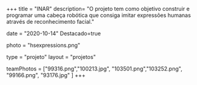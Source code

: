 +++
title = "INAR"
description= "O projeto tem como objetivo construir e programar uma cabeça robótica que consiga imitar expressões humanas através de reconhecimento facial." 

date = "2020-10-14" 
Destacado=true

photo = "hsexpressions.png" 

type = "projeto" 
layout = "projetos" 

teamPhotos = ["99316.png","100213.jpg", "103501.png","103252.png", "99166.png", "93176.jpg" ] 
+++
